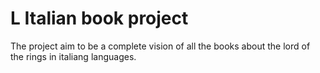# L Italian book project

The project aim to be a complete vision of all the books about the lord of the rings in italiang languages.